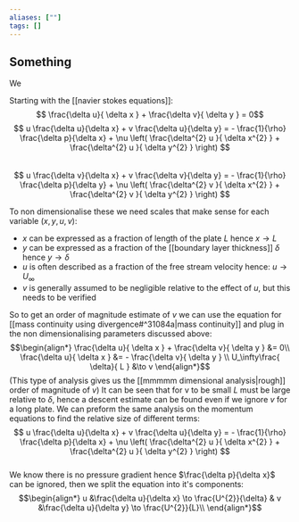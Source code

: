 ```yaml
---
aliases: [""]
tags: []
---
```


## Something

We 

Starting with the [[navier stokes equations]]:
 $$ \frac{\delta u}{ \delta x } + \frac{\delta v}{ \delta y } = 0$$
 $$ u \frac{\delta u}{\delta x} + v \frac{\delta u}{\delta y}  = - \frac{1}{\rho} \frac{\delta p}{\delta x} + \nu \left( \frac{\delta^{2} u }{ \delta x^{2} } + \frac{\delta^{2} u }{ \delta y^{2} } \right)  $$  
 $$ u \frac{\delta v}{\delta x} + v \frac{\delta v}{\delta y}  = - \frac{1}{\rho} \frac{\delta p}{\delta y} + \nu \left( \frac{\delta^{2} v }{ \delta x^{2} } + \frac{\delta^{2} v }{ \delta y^{2} } \right)  $$  

To non dimensionalise these we need scales that make sense for each variable ($x,y,u,v$):
- $x$ can be expressed as a fraction of length of the plate $L$ hence $x\to L$
- $y$ can be expressed as a fraction of the [[boundary layer thickness]] $\delta$ hence $y\to \delta$
- $u$ is often described as a fraction of the free stream velocity hence: $u \to U_\infty$
- $v$ is generally assumed to be negligible relative to the effect of $u$, but this needs to be verified

So to get an order of magnitude estimate of $v$ we can use the equation for [[mass continuity using divergence#^31084a|mass continuity]] and plug in the non dimensionalising parameters discussed above:
$$\begin{align*}
\frac{\delta u}{ \delta x } + \frac{\delta v}{ \delta y } &= 0\\
\frac{\delta u}{ \delta x } &= - \frac{\delta v}{ \delta y } \\
U_\infty\frac{ \delta}{ L } &\to  v 
\end{align*}$$
(This type of analysis gives us the [[mmmmm dimensional analysis|rough]] order of magnitude of $v$) It can be seen that for v to be small $L$ must be large relative to $\delta$, hence a descent estimate can be found even if we ignore $v$ for a long plate.
We can preform the same analysis on the momentum equations to find the relative size of different terms:
 $$ u \frac{\delta u}{\delta x} + v \frac{\delta u}{\delta y}  = - \frac{1}{\rho} \frac{\delta p}{\delta x} + \nu \left( \frac{\delta^{2} u }{ \delta x^{2} } + \frac{\delta^{2} u }{ \delta y^{2} } \right)  $$  
 We know there is no pressure gradient hence $\frac{\delta p}{\delta x}$ can be ignored, then we split the equation into it's components:
 $$\begin{align*}
u &\frac{\delta u}{\delta x} \to \frac{U^{2}}{\delta} & v &\frac{\delta u}{\delta y} \to \frac{U^{2}}{L}\\
\end{align*}$$


